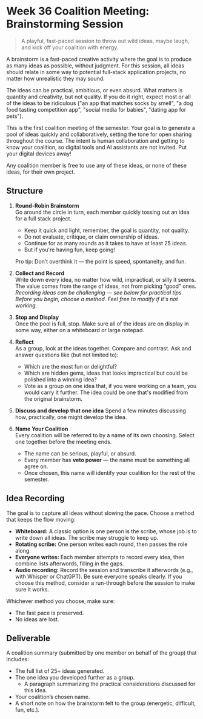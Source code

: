 # Week 36 Coalition Meeting: Brainstorming Session

> A playful, fast-paced session to throw out wild ideas, maybe laugh, and kick off your coalition with energy.

A brainstorm is a fast-paced creative activity where the goal is to produce as many ideas as possible, without judgment. For this session, all ideas should relate in some way to potential full-stack application projects, no matter how unrealistic they may sound.

The ideas can be practical, ambitious, or even absurd. What matters is quantity and creativity, but not quality. If you do it right, expect most or all of the ideas to be ridiculous ("an app that matches socks by smell", "a dog food tasting competition app", "social media for babies", "dating app for pets").

This is the first coalition meeting of the semester. Your goal is to generate a pool of ideas quickly and collaboratively, setting the tone for open sharing throughout the course. The intent is human collaboration and getting to know your coalition, so digital tools and AI assistants are not invited. Put your digital devices away!

Any coalition member is free to use any of these ideas, or none of these ideas, for their own project.

## Structure

1. **Round-Robin Brainstorm**  
   Go around the circle in turn, each member quickly tossing out an idea for a full stack project.
   - Keep it quick and light, remember, the goal is quantity, not quality.  
   - Do not evaluate, critique, or claim ownership of ideas.  
   - Continue for as many rounds as it takes to have at least 25 ideas.
   - But if you're having fun, keep going!

   Pro tip: Don’t overthink it — the point is speed, spontaneity, and fun.  

2. **Collect and Record**  
   Write down every idea, no matter how wild, impractical, or silly it seems. The value comes from the range of ideas, not from picking “good” ones.  
   *Recording ideas can be challenging — see below for practical tips. Before you begin, choose a method. Feel free to modify if it's not working.*  

3. **Stop and Display**  
   Once the pool is full, stop. Make sure all of the ideas are on display in some way, either on a whiteboard or large notepad.

4. **Reflect**  
    As a group, look at the ideas together. Compare and contrast. Ask and answer questions like (but not limited to):
    - Which are the most fun or delightful?
    - Which are hidden gems, ideas that looks impractical but could be polished into a winning idea?
    - Vote as a group on one idea that, if you were working on a team, you would carry it further. The idea could be one that's modified from the original brainstorm.

5. **Discuss and develop that one idea**
   Spend a few minutes discussing how, practically, one might develop the idea.

6. **Name Your Coalition**  
   Every coalition will be referred to by a name of its own choosing. Select one together before the meeting ends.  
   - The name can be serious, playful, or absurd.  
   - Every member has **veto power** — the name must be something all agree on.  
   - Once chosen, this name will identify your coalition for the rest of the semester.  

## Idea Recording

The goal is to capture all ideas without slowing the pace. Choose a method that keeps the flow moving:

- **Whiteboard:** A classic option is one person is the scribe, whose job is to write down all ideas. The scribe may struggle to keep up.  
- **Rotating scribe:** One person writes each round, then passes the role along.  
- **Everyone writes:** Each member attempts to record every idea, then combine lists afterwords, filling in the gaps.  
- **Audio recording:** Record the session and transcribe it afterwords (e.g., with Whisper or ChatGPT). Be sure everyone speaks clearly. If you choose this method, consider a run-through before the session to make sure it works.

Whichever method you choose, make sure:  

- The fast pace is preserved.  
- No ideas are lost.  

## Deliverable

A coalition summary (submitted by one member on behalf of the group) that includes:  

- The full list of 25+ ideas generated.  
- The one idea you developed further as a group.  
  - A paragraph summarizing the practical considerations discussed for this idea.  
- Your coalition’s chosen name.  
- A short note on how the brainstorm felt to the group (energetic, difficult, fun, etc.).  
